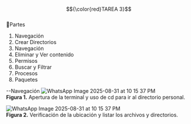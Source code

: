 $${\color{red}TAREA 3}$$ <br>
:hammer:Partes<br>
1. Navegación<br>
2. Crear Directorios<br>
3. Navegación<br>
4. Eliminar y Ver contenido<br>
5. Permisos<br>
6. Buscar y Filtrar<br>
7. Procesos<br>
8. Paquetes<br>


--Navegación
![WhatsApp Image 2025-08-31 at 10 15 37 PM](https://github.com/user-attachments/assets/0b61a34a-ab9c-4f14-aadd-a2c2d3c7728c)<br>
<strong>Figura 1.</strong> Apertura de la terminal y uso de cd para ir al directorio personal.

![WhatsApp Image 2025-08-31 at 10 15 37 PM](https://github.com/user-attachments/assets/b544d0cf-6154-491e-a793-ffcc176dbe40)<br>
<strong>Figura 2.</strong> Verificación de la ubicación y listar los archivos y directorios.




